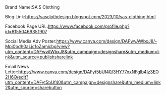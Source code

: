 Brand Name:SA'S Clothing

Blog Link:https://sasclothdesign.blogspot.com/2023/10/sas-clothing.html

Facebook Page URL:https://www.facebook.com/profile.php?id=61550469351907

Social Media Adv Poster:https://www.canva.com/design/DAFwvAWbxJ8/-Mpi0odh0aLjc1oZamicbg/view?utm_content=DAFwvAWbxJ8&utm_campaign=designshare&utm_medium=link&utm_source=publishsharelink 

Email News Letter:https://www.canva.com/design/DAFyt5bUf40/3HY77nxNFglb4Iz3EO2H6Q/edit?utm_content=DAFyt5bUf40&utm_campaign=designshare&utm_medium=link2&utm_source=sharebutton

